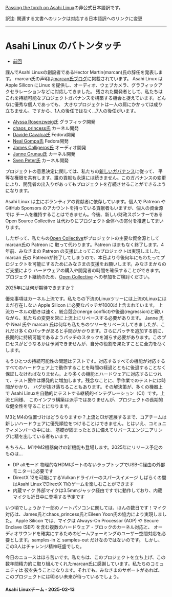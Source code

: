 [Passing the torch on Asahi Linux](https://asahilinux.org/2025/02/passing-the-torch/)の非公式日本語訳です。

訳注: 関連する文書へのリンクは対応する日本語訳へのリンクに変更

---
# Asahi Linux のバトンタッチ

- [前回](https://github.com/asfdrwe/asahi-linux-translations/blob/main/PROGRESS202412.md)

謹んでAsahi Linuxの創設者であるHector Martin(marcan)氏の辞任を発表します。
marcan氏の声明は[marcan氏ブログ](https://github.com/asfdrwe/asahi-linux-translations/blob/main/marcan.md)に掲載されています。
Asahi Linux は Apple Silicon にLinux を提供し、オーディオ、ウェブカメラ、グラフィックアクセラレーションなどに対応してきました。
残された開発者として、私たちはこれを持続可能なプロジェクトガバナンスを構築する機会と捉えています。どんなに優秀な個人であっても、
大きなプロジェクトは一人の肩にかかっては成り立ちません。ですから、1人の後任ではなく…7人の後任がいます。

- [Alyssa Rosenzweig氏](https://rosenzweig.io/) グラフィック開発
- [chaos_princess氏](https://social.treehouse.systems/@chaos_princess) カーネル開発
- [Davide Cavalca氏](https://github.com/davide125) Fedora開発
- [Neal Gompa氏](https://royalgeekworld.com/) Fedora開発
- [James Calligeros氏](https://social.treehouse.systems/@chadmed) オーディオ開発
- [Janne Grunau氏](https://social.treehouse.systems/@janne) カーネル開発
- [Sven Peter氏](https://social.treehouse.systems/@sven) カーネル開発

プロジェクトの意思決定に関しては、私たちの[新しいガバナンス](https://github.com/asfdrwe/asahi-linux-translations/blob/main/governance.md)に従って、
平等な権限を共有します。誰の貢献も永遠には続きません。このガバナンスの変更により、開発者の出入りがあってもプロジェクトを存続させることができるようになります。

Asahi Linux は主にボランティアの貢献者に依存しています。個人で Patreon や GitHub Sponsors のアカウントを持っている貢献者もいますが、個人の資金源では
チームを維持することはできません。今後、新しい財政スポンサーである Open Source Collective は代わりにプロジェクト全体への寄付を推進してまいります。

したがって、私たちの[Open Collective](https://opencollective.com/asahilinux)がプロジェクトの主要な資金源として marcan氏の Patreon に
取って代わります。Patreon はまもなく終了します。4年前、みなさまの Patreon の支援によってこのプロジェクトは実現しました。marcan 氏の
Patreonが終了してしまうので、本日より今後何年にもわたってプロジェクトを可能にするためにみなさまの支援をお願いします。みなさまからのご支援により
ハードウェアの購入や開発者の時間を確保することができます。プロジェクト継続のため、[Open Collective](https://opencollective.com/asahilinux) への参加をご検討ください。

2025年には何が期待できますか？

優先事項はカーネル上流です。私たちの下流のLinuxツリーには上流のLinuxにはまだ存在しない Apple Silicon に必要なパッチが1000以上含まれています。
上流カーネルの動きは速く、統合競合(merge conflict)や後退(regression)と戦いながら、私たちの変更を常に上流上にリベースする必要があります。
Janne 氏や Neal 氏や marcan 氏は何年も私たちのツリーをリベースしてきましたが、これだけ多くのパッチがあると手間がかかります。さらにパッチを追加する前に、
長期的に持続可能であるようパッチのスタックを減らす必要があります。このプロセスがどうなるかは予測できませんが、自分の役割を果たすことに全力を尽くします。

もうひとつの持続可能性の問題はテストです。対応するすべての機能が対応するすべてのハードウェア上で動作することを時間の経過とともに後退することなく
保証しなければなりません。より多くの機能とハードウェアに対応するにつれて、テスト要件は爆発的に増加します。残念なことに、手作業でのテストには時間がかかり、
バグが抜け落ちることもあります。その解決策が、多くの機器上で Asahi Linuxを自動的にテストする継続的インテグレーション（CI）です。上流と同様、
このインフラ構築は派手ではありませんが、プロジェクトの長期的な健全性を守ることになります。

M3とM4の位置づけはどうなりますか？上流とCIが進展するまで、コアチームは新しいハードウェアに優先順位をつけることはできません。とはいえ、コミュニティメンバーの中には、
基礎が固まったときに備えてリバースエンジニアリングに精を出している者もいます。

もちろん、M1やM2機器向けの新機能も登場します。2025年にリリース予定のものは…

- DP altモード 物理的なHDMIポートのないラップトップでUSB-C経由の外部モニターに必要です
- DirectX 12を可能にするVulkanドライバーのスパースイメージ しばらくの間はAsahi LinuxでDirectX 11のゲームを楽しむことができます
- 内蔵マイク 外部マイクは3.5mmジャック経由ですでに動作しており、内蔵マイクも近日中に登場する予定です

いつ頃でしょうか？一部のノートパソコンに関しては、ほんの数日です！マイク対応は、James氏とchaos_princess氏とEileen Yoon氏の協力により実現しました。
Apple Silicon では、マイクは Always-On Processor (AOP) や Secure Enclave (SEP) を含む複数のハードウェア・ブロックのカーネル対応と、
オーディオサウンドを確実にするためのビームフォーミングのユーザー空間対応を必要とします。samples-in と samples-out だけなのではないのです。
しかし、この3人はチャレンジ精神旺盛でした。

今日のニュースはほろ苦いです。私たちは、このプロジェクトを立ち上げ、この数年間精力的に取り組んでくれたmarcan氏に感謝しています。私たちのコミュニティは
彼を失うことになります。それでも、みなさまのサポートがあれば、このプロジェクトには明るい未来が待っているでしょう。

#### Asahi Linuxチーム - 2025-02-13
